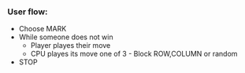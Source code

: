 ### User flow: 
- Choose MARK
- While someone does not win
    - Player playes their move
    - CPU playes its move one of 3 - Block ROW,COLUMN or random
- STOP